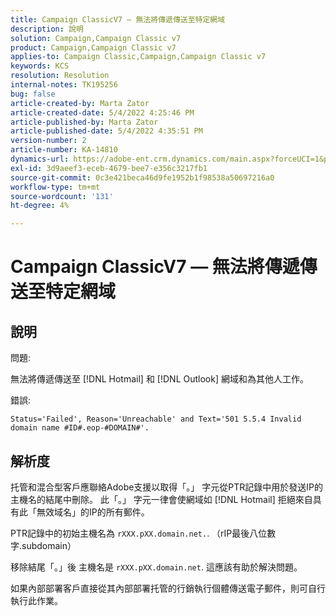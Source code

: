 ```yaml
---
title: Campaign ClassicV7 — 無法將傳遞傳送至特定網域
description: 說明
solution: Campaign,Campaign Classic v7
product: Campaign,Campaign Classic v7
applies-to: Campaign Classic,Campaign,Campaign Classic v7
keywords: KCS
resolution: Resolution
internal-notes: TK195256
bug: false
article-created-by: Marta Zator
article-created-date: 5/4/2022 4:25:46 PM
article-published-by: Marta Zator
article-published-date: 5/4/2022 4:35:51 PM
version-number: 2
article-number: KA-14810
dynamics-url: https://adobe-ent.crm.dynamics.com/main.aspx?forceUCI=1&pagetype=entityrecord&etn=knowledgearticle&id=071673d8-c6cb-ec11-a7b5-6045bd00d4f5
exl-id: 3d9aeef3-eceb-4679-bee7-e356c3217fb1
source-git-commit: 0c3e421beca46d9fe1952b1f98538a50697216a0
workflow-type: tm+mt
source-wordcount: '131'
ht-degree: 4%

---
```


# Campaign ClassicV7 — 無法將傳遞傳送至特定網域

## 說明


問題:

無法將傳遞傳送至 [!DNL Hotmail] 和 [!DNL Outlook] 網域和為其他人工作。

錯誤:

`Status='Failed', Reason='Unreachable' and Text='501 5.5.4 Invalid domain name #ID#.eop-#DOMAIN#'.`


## 解析度


托管和混合型客戶應聯絡Adobe支援以取得「。」 字元從PTR記錄中用於發送IP的主機名的結尾中刪除。 此「。」 字元一律會使網域如 [!DNL Hotmail] 拒絕來自具有此「無效域名」的IP的所有郵件。

PTR記錄中的初始主機名為 `rXXX.pXX.domain.net.`. （rIP最後八位數字.subdomain）

移除結尾「。」後 主機名是 `rXXX.pXX.domain.net`. 這應該有助於解決問題。

如果內部部署客戶直接從其內部部署托管的行銷執行個體傳送電子郵件，則可自行執行此作業。
